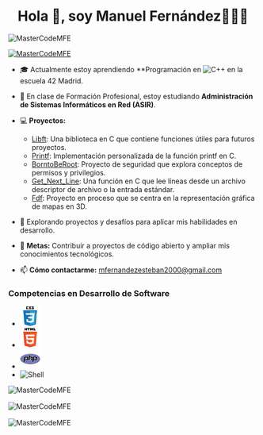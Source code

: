 <h1 align="center">Hola 👋, soy Manuel Fernández👨🏻‍💻</h1>

<p align="left"> 
  <img src="https://komarev.com/ghpvc/?username=MasterCodeMFE&label=Profile%20views&color=0e75b6&style=flat" alt="MasterCodeMFE" />
</p>

<p align="left"> 
  <a href="https://github.com/ryo-ma/github-profile-trophy">
    <img src="https://github-profile-trophy.vercel.app/?username=MasterCodeMFE" alt="MasterCodeMFE" />
  </a>
</p>

- 🎓 Actualmente estoy aprendiendo **Programación en ![C++](https://img.shields.io/badge/-C%2B%2B-00599C?style=flat&logo=c%2B%2B&logoColor=white) en la escuela 42 Madrid.
- 📘 En clase de Formación Profesional, estoy estudiando **Administración de Sistemas Informáticos en Red (ASIR)**.
- 💻 **Proyectos:**
  - [Libft](link_al_proyecto_libft): Una biblioteca en C que contiene funciones útiles para futuros proyectos.
  - [Printf](link_al_proyecto_printf): Implementación personalizada de la función printf en C.
  - [BorntoBeRoot](link_al_proyecto_borntoberoot): Proyecto de seguridad que explora conceptos de permisos y privilegios.
  - [Get_Next_Line](link_al_proyecto_get_next_line): Una función en C que lee líneas desde un archivo descriptor de archivo o la entrada estándar.
  - [Fdf](link_al_proyecto_fdf): Proyecto en proceso que se centra en la representación gráfica de mapas en 3D.

- 💼 Explorando proyectos y desafíos para aplicar mis habilidades en desarrollo.
- 🚀 **Metas:** Contribuir a proyectos de código abierto y ampliar mis conocimientos tecnológicos.
- 📫 **Cómo contactarme:** [mfernandezesteban2000@gmail.com](mailto:mfernandezesteban2000@gmail.com)

### Competencias en Desarrollo de Software
- <img src="https://raw.githubusercontent.com/devicons/devicon/master/icons/css3/css3-original-wordmark.svg" alt="CSS3" width="40" height="40">
- <img src="https://raw.githubusercontent.com/devicons/devicon/master/icons/html5/html5-original-wordmark.svg" alt="HTML5" width="40" height="40">
- <img src="https://raw.githubusercontent.com/devicons/devicon/master/icons/php/php-original.svg" alt="PHP" width="40" height="40">
- <img src="https://www.vectorlogo.zone/logos/gnu_bash/gnu_bash-icon.svg" alt="Shell" width="40" height="40">





<p>
  <img align="left" src="https://github-readme-stats.vercel.app/api/top-langs?username=MasterCodeMFE&show_icons=true&locale=en&layout=compact" alt="MasterCodeMFE" />
</p>

<p>&nbsp;</p>

<p>
  <img align="center" src="https://github-readme-stats.vercel.app/api?username=MasterCodeMFE&show_icons=true&locale=en" alt="MasterCodeMFE" />
</p>

<p>
  <img align="center" src="https://github-readme-streak-stats.herokuapp.com/?user=MasterCodeMFE&" alt="MasterCodeMFE" />
</p>

